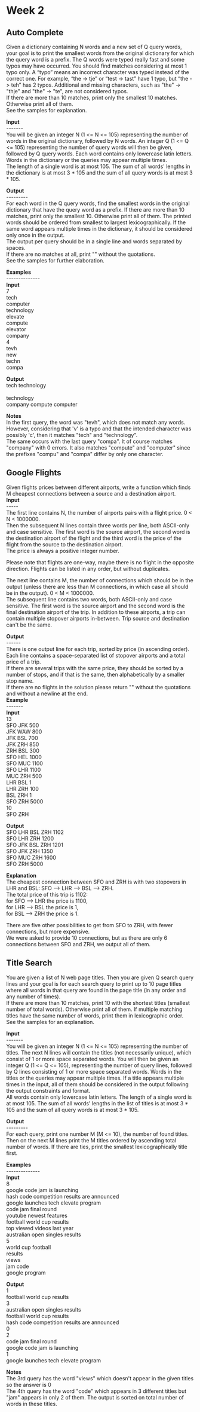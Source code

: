 
# Week 2

## Auto Complete

Given a dictionary containing N words and a new set of Q query words, your goal is to print the smallest words from the original dictionary for which the query word is a prefix. The Q words were typed really fast and  some typos may have occurred. You should find matches considering at most 1 typo only. A “typo” means an incorrect character was typed instead of the correct one. For example, “the -> tje” or “test -> tast” have 1 typo, but “the -> teh” has 2 typos. Additional and missing characters, such as "the" -> "thje" and "the" -> "te", are not considered typos.<br>
If there are more than 10 matches, print only the smallest 10 matches. Otherwise print all of them.<br>
See the samples for explanation.<br>
 
<b>Input</b><br>
-------<br>
You will be given an integer N (1 <= N <= 105) representing the number of words in the original dictionary, followed by N words. An integer Q (1 <= Q <= 105) representing the number of query words will then be given, followed by Q query words. Each word contains only lowercase latin letters. Words in the dictionary or the queries may appear multiple times.<br>
The length of a single word is at most 105. The sum of all words' lengths in the dictionary is at most 3 * 105 and the sum of all query words is at most 3 * 105.<br>
 
<b>Output</b><br>
---------<br>
For each word in the Q query words, find the smallest words in the original dictionary that have the query word as a prefix. If there are more than 10 matches, print only the smallest 10. Otherwise print all of them. The printed words should be ordered from smallest to largest lexicographically. If the same word appears multiple times in the dictionary, it should be considered only once in the output.<br>
The output per query should be in a single line and words separated by spaces.<br>
If there are no matches at all, print "<no matches>" without the quotations.<br>
See the samples for further elaboration.<br>
 
<b>Examples</b><br>
--------------<br>
<b>Input</b><br>
7<br>
tech<br>
computer<br>
technology<br>
elevate<br>
compute<br>
elevator<br>
company<br>
4<br>
tevh<br>
new<br>
techn<br>
compa<br>
 
<b>Output</b><br>
tech technology<br>
<no matches><br>
technology<br>
company compute computer<br>
 
<b>Notes</b><br>
In the first query, the word was "tevh", which does not match any words. However, considering that 'v' is a typo and that the intended character was possibly 'c', then it matches "tech" and "technology".<br>
The same occurs with the last query "compa". It of course matches "company" with 0 errors. It also matches "compute" and "computer" since the prefixes "compu" and "compa" differ by only one character.<br>

## Google Flights

Given flights prices between different airports, write a function which finds M cheapest connections between a source and a destination airport.<br>
<b>Input</b><br>
-----<br>
The first line contains N, the number of airports pairs with a flight price. 0 < N < 1000000.<br>
Then the subsequent N lines contain three words per line, both ASCII-only and case sensitive. The first word is the source airport, the second word is the destination airport of the flight and the third word is the price of the flight from the source to the destination airport.<br>
The price is always a positive integer number.<br>
 
Please note that flights are one-way, maybe there is no flight in the opposite direction. Flights can be listed in any order, but without duplicates.<br>
 
The next line contains M, the number of connections which should be in the output (unless there are less than M connections, in which case all should be in the output). 0 < M < 1000000.<br>
The subsequent line contains two words, both ASCII-only and case sensitive. The first word is the source airport and the second word is the final destination airport of the trip. In addition to these airports, a trip can contain multiple stopover airports in-between. Trip source and destination can't be the same.<br>
 
<b>Output</b><br>
------<br>
There is one output line for each trip, sorted by price (in ascending order). Each line contains a space-separated list of stopover airports and a total price of a trip.<br>
If there are several trips with the same price, they should be sorted by a number of stops, and if that is the same, then alphabetically by a smaller stop name.<br>
If there are no flights in the solution please return "<no solution>" without the quotations and without a newline at the end.<br>
<b>Example</b><br>
-------<br>
<b>Input</b><br>
13<br>
SFO JFK 500<br>
JFK WAW 800<br>
JFK BSL 700<br>
JFK ZRH 850<br>
ZRH BSL 300<br>
SFO HEL 1000<br>
SFO MUC 1100<br>
SFO LHR 1100<br>
MUC ZRH 500<br>
LHR BSL 1<br>
LHR ZRH 100<br>
BSL ZRH 1<br>
SFO ZRH 5000<br>
10<br>
SFO ZRH<br>
 
<b>Output</b><br>
SFO LHR BSL ZRH 1102<br>
SFO LHR ZRH 1200<br>
SFO JFK BSL ZRH 1201<br>
SFO JFK ZRH 1350<br>
SFO MUC ZRH 1600<br>
SFO ZRH 5000<br>
 
<b>Explanation</b><br>
The cheapest connection between SFO and ZRH is with two stopovers in LHR and BSL:  SFO --> LHR --> BSL --> ZRH.<br>
The total price of this trip is 1102:<br>
  for SFO --> LHR the price is 1100,<br>
  for LHR --> BSL the price is 1,<br>
  for BSL --> ZRH the price is 1.<br>
 
There are five other possibilities to get from SFO to ZRH, with fewer connections, but more expensive.<br>
We were asked to provide 10 connections, but as there are only 6 connections between SFO and ZRH, we output all of them.<br>

## Title Search

You are given a list of N web page titles. Then you are given Q search query lines and your goal is for each search query to print up to 10 page titles where all words in that query are found in the page title (in any order and any number of times).<br>
If there are more than 10 matches, print 10 with the shortest titles (smallest number of total words). Otherwise print all of them. If multiple matching titles have the same number of words, print them in lexicographic order.<br>
See the samples for an explanation.<br>
 
<b>Input</b><br>
-------<br>
You will be given an integer N (1 <= N <= 105) representing the number of titles. The next N lines will contain the titles (not necessarily unique), which consist of 1 or more space separated words. You will then be given  an integer Q (1 <= Q <= 105), representing the number of query lines, followed by Q lines consisting of 1 or more space separated words. Words in the titles or the queries may appear multiple times. If a title appears multiple times in the input, all of them should be considered in the output following the output constraints and format.<br>
All words contain only lowercase latin letters. The length of a single word is at most 105. The sum of all words' lengths in the list of titles is at most 3 * 105 and the sum of all query words is at most 3 * 105.<br>
 
<b>Output</b><br>
---------<br>
For each query, print one number M (M <= 10), the number of found titles. Then on the next M lines print the M titles ordered by ascending total number of words. If there are ties, print the smallest lexicographically title first.<br>
 
<b>Examples</b><br>
--------------<br>
<b>Input</b><br>
8<br>
google code jam is launching<br>
hash code competition results are announced<br>
google launches tech elevate program<br>
code jam final round<br>
youtube newest features<br>
football world cup results<br>
top viewed videos last year<br>
australian open singles results<br>
5<br>
world cup football<br>
results<br>
views<br>
jam code<br>
google program<br>
 
<b>Output</b><br>
1<br>
football world cup results<br>
3<br>
australian open singles results<br>
football world cup results<br>
hash code competition results are announced<br>
0<br>
2<br>
code jam final round<br>
google code jam is launching<br>
1<br>
google launches tech elevate program<br>
 
<b>Notes</b><br>
The 3rd query has the word "views" which doesn't appear in the given titles so the answer is 0<br>
The 4th query has the word "code" which appears in 3 different titles but "jam" appears in only 2 of them. The output is sorted on total number of words in these titles.<br>



